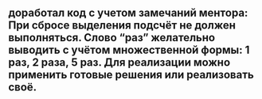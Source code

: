 ## доработал код с учетом замечаний ментора: При сбросе выделения подсчёт не должен выполняться. Слово “раз” желательно выводить с учётом множественной формы: 1 раз, 2 раза, 5 раз. Для реализации можно применить готовые решения или реализовать своё.